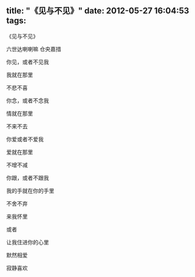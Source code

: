 title: "《见与不见》"
date: 2012-05-27 16:04:53
tags:
---

《见与不见》

六世达喇喇嘛 仓央嘉措

你见，或者不见我

我就在那里

不悲不喜

你念，或者不念我

情就在那里

不来不去

你爱或者不爱我

爱就在那里

不增不减

你跟，或者不跟我

我的手就在你的手里

不舍不弃

来我怀里

或者

让我住进你的心里

默然相爱

寂静喜欢
